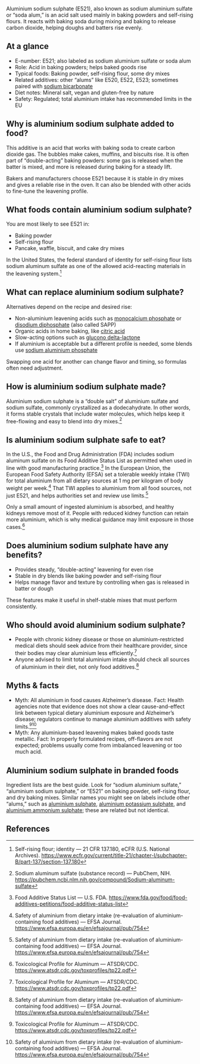 Aluminium sodium sulphate (E521), also known as sodium aluminium sulfate or “soda alum,” is an acid salt used mainly in baking powders and self-rising flours. It reacts with baking soda during mixing and baking to release carbon dioxide, helping doughs and batters rise evenly.

<!--more-->

## At a glance
- E-number: E521; also labeled as sodium aluminium sulfate or soda alum
- Role: Acid in baking powders; helps baked goods rise
- Typical foods: Baking powder, self-rising flour, some dry mixes
- Related additives: other “alums” like E520, E522, E523; sometimes paired with [sodium bicarbonate](/e500ii-sodium-bicarbonate)
- Diet notes: Mineral salt, vegan and gluten-free by nature
- Safety: Regulated; total aluminium intake has recommended limits in the EU

## Why is aluminium sodium sulphate added to food?
This additive is an acid that works with baking soda to create carbon dioxide gas. The bubbles make cakes, muffins, and biscuits rise. It is often part of “double-acting” baking powders: some gas is released when the batter is mixed, and more is released during baking for a steady lift.

Bakers and manufacturers choose E521 because it is stable in dry mixes and gives a reliable rise in the oven. It can also be blended with other acids to fine-tune the leavening profile.

## What foods contain aluminium sodium sulphate?
You are most likely to see E521 in:
- Baking powder
- Self-rising flour
- Pancake, waffle, biscuit, and cake dry mixes

In the United States, the federal standard of identity for self-rising flour lists sodium aluminum sulfate as one of the allowed acid-reacting materials in the leavening system.[^5]

## What can replace aluminium sodium sulphate?
Alternatives depend on the recipe and desired rise:
- Non-aluminium leavening acids such as [monocalcium phosphate](/e341i-monocalcium-phosphate) or [disodium diphosphate](/e450i-disodium-diphosphate) (also called SAPP)
- Organic acids in home baking, like [citric acid](/e330-citric-acid)
- Slow-acting options such as [glucono delta-lactone](/e575-glucono-delta-lactone)
- If aluminium is acceptable but a different profile is needed, some blends use [sodium aluminium phosphate](/e541-sodium-aluminium-phosphate)

Swapping one acid for another can change flavor and timing, so formulas often need adjustment.

## How is aluminium sodium sulphate made?
Aluminium sodium sulphate is a “double salt” of aluminium sulfate and sodium sulfate, commonly crystallized as a dodecahydrate. In other words, it forms stable crystals that include water molecules, which helps keep it free-flowing and easy to blend into dry mixes.[^4]

## Is aluminium sodium sulphate safe to eat?
In the U.S., the Food and Drug Administration (FDA) includes sodium aluminum sulfate on its Food Additive Status List as permitted when used in line with good manufacturing practice.[^1] In the European Union, the European Food Safety Authority (EFSA) set a tolerable weekly intake (TWI) for total aluminium from all dietary sources at 1 mg per kilogram of body weight per week.[^2] That TWI applies to aluminium from all food sources, not just E521, and helps authorities set and review use limits.[^2]

Only a small amount of ingested aluminium is absorbed, and healthy kidneys remove most of it. People with reduced kidney function can retain more aluminium, which is why medical guidance may limit exposure in those cases.[^3]

## Does aluminium sodium sulphate have any benefits?
- Provides steady, “double-acting” leavening for even rise
- Stable in dry blends like baking powder and self-rising flour
- Helps manage flavor and texture by controlling when gas is released in batter or dough

These features make it useful in shelf-stable mixes that must perform consistently.

## Who should avoid aluminium sodium sulphate?
- People with chronic kidney disease or those on aluminium-restricted medical diets should seek advice from their healthcare provider, since their bodies may clear aluminium less efficiently.[^3]
- Anyone advised to limit total aluminium intake should check all sources of aluminium in their diet, not only food additives.[^2]

## Myths & facts
- Myth: All aluminium in food causes Alzheimer’s disease. Fact: Health agencies note that evidence does not show a clear cause-and-effect link between typical dietary aluminium exposure and Alzheimer’s disease; regulators continue to manage aluminium additives with safety limits.[^3][^2]
- Myth: Any aluminium-based leavening makes baked goods taste metallic. Fact: In properly formulated recipes, off-flavors are not expected; problems usually come from imbalanced leavening or too much acid.

## Aluminium sodium sulphate in branded foods
Ingredient lists are the best guide. Look for “sodium aluminium sulfate,” “aluminium sodium sulphate,” or “E521” on baking powder, self-rising flour, and dry baking mixes. Similar names you might see on labels include other “alums,” such as [aluminium sulphate](/e520-aluminium-sulphate), [aluminium potassium sulphate](/e522-aluminium-potassium-sulphate), and [aluminium ammonium sulphate](/e523-aluminium-ammonium-sulphate); these are related but not identical.

## References
[^1]: Food Additive Status List — U.S. FDA. https://www.fda.gov/food/food-additives-petitions/food-additive-status-list
[^2]: Safety of aluminium from dietary intake (re-evaluation of aluminium-containing food additives) — EFSA Journal. https://www.efsa.europa.eu/en/efsajournal/pub/754
[^3]: Toxicological Profile for Aluminum — ATSDR/CDC. https://www.atsdr.cdc.gov/toxprofiles/tp22.pdf
[^4]: Sodium aluminum sulfate (substance record) — PubChem, NIH. https://pubchem.ncbi.nlm.nih.gov/compound/Sodium-aluminum-sulfate
[^5]: Self-rising flour; identity — 21 CFR 137.180, eCFR (U.S. National Archives). https://www.ecfr.gov/current/title-21/chapter-I/subchapter-B/part-137/section-137.180
